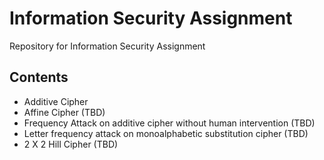 # Information Security Assignment

Repository for Information Security Assignment

## Contents

- Additive Cipher
- Affine Cipher (TBD)
- Frequency Attack on additive cipher without human intervention (TBD)
- Letter frequency attack on monoalphabetic substitution cipher (TBD)
- 2 X 2 Hill Cipher (TBD)
